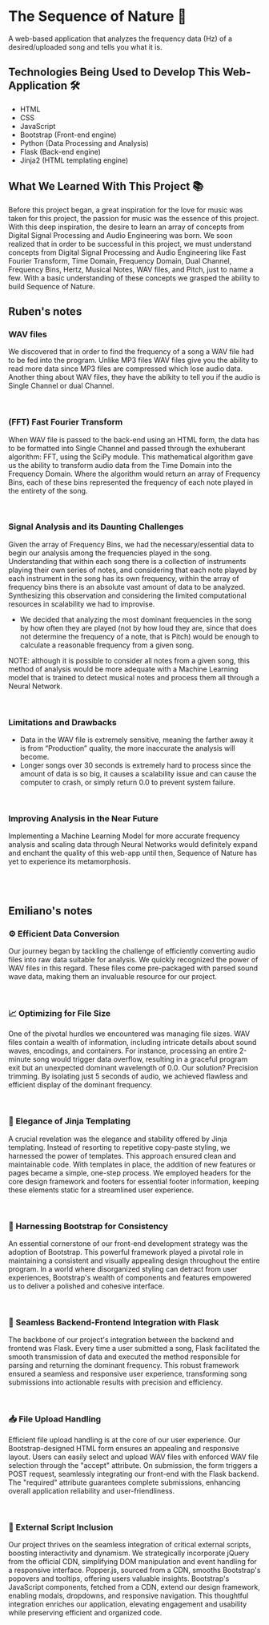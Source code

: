 # The Sequence of Nature 🎼
A web-based application that analyzes the frequency data (Hz) of a desired/uploaded song and tells you what it is. 

## Technologies Being Used to Develop This Web-Application 🛠️
- HTML
- CSS
- JavaScript
- Bootstrap (Front-end engine)
- Python (Data Processing and Analysis)
- Flask (Back-end engine)
- Jinja2 (HTML templating engine)

## What We Learned With This Project 📚
Before this project began, a great inspiration for the love for music was taken for this project, the passion for music was the essence of this project. With this deep inspiration, the desire to learn an array of concepts from Digital Signal Processing and Audio Engineering was born. We soon realized that in order to be successful in this project, we must understand concepts from Digital Signal Processing and Audio Engineering like Fast Fourier Transform, Time Domain, Frequency Domain, Dual Channel, Frequency Bins, Hertz, Musical Notes, WAV files, and Pitch, just to name a few. With a basic understanding of these concepts we grasped the ability to build Sequence of Nature.

## Ruben's notes

### WAV files
We discovered that in order to find the frequency of a song a WAV file 
had to be fed into the program. Unlike MP3 files WAV files give you the 
ability to read more data since MP3 files are compressed which lose audio data.
Another thing about WAV files, they have the ablkity to tell you if the audio is 
Single Channel or dual Channel.

<br>

### (FFT) Fast Fourier Transform
When WAV file is passed to the back-end using an HTML form, the data has to be 
formatted into Single Channel and passed through the exhuberant algorithm: FFT, 
using the SciPy module. This mathematical algorithm gave us the ability to transform 
audio data from the Time Domain into the Frequency Domain. Where the algorithm 
would return an array of Frequency Bins, each of these bins represented the frequency 
of each note played in the entirety of the song.

<br>

### Signal Analysis and its Daunting Challenges
Given the array of Frequency Bins, we had the necessary/essential data to begin 
our analysis among the frequencies played in the song.
Understanding that within each song there is a collection of instruments 
playing their own series of notes, and considering that each note played 
by each instrument in the song has its own frequency, within the array of 
frequency bins there is an absolute vast amount of data to be analyzed.
Synthesizing this observation and considering the limited computational 
resources in scalability we had to improvise.

<ul>
  <li>
    We decided that analyzing the most dominant frequencies in the song by how 
    often they are played (not by how loud they are, since that does not determine 
    the frequency of a note, that is Pitch) would be enough to calculate a reasonable 
    frequency from a given song.
  </li>
</ul>

NOTE: although it is possible to consider all notes from a given song, this method 
of analysis would be more adequate with a Machine Learning model that is trained to 
detect musical notes and process them all through a Neural Network.

<br>

### Limitations and Drawbacks
<ul>
  <li>
    Data in the WAV file is extremely sensitive, meaning the farther away it is from 
    “Production” quality, the more inaccurate the analysis will become.
  </li>
  <li>
    Longer songs over 30 seconds is extremely hard to process since the amount of data 
    is so big, it causes a scalability issue and can cause the computer to crash, or simply 
    return 0.0 to prevent system failure.
  </li>
</ul>

<br>

### Improving Analysis in the Near Future
Implementing a Machine Learning Model for more accurate frequency analysis and scaling 
data through Neural Networks would definitely expand and enchant the quality of this web-app 
until then, Sequence of Nature has yet to experience its metamorphosis.

<br>
<br>

## Emiliano's notes

### :gear: Efficient Data Conversion
Our journey began by tackling the challenge of efficiently converting audio files into raw data suitable for analysis. We quickly recognized the power of WAV files in this regard. These files come pre-packaged with parsed sound wave data, making them an invaluable resource for our project.

<br>

### :chart_with_upwards_trend: Optimizing for File Size
One of the pivotal hurdles we encountered was managing file sizes. WAV files contain a wealth of information, including intricate details about sound waves, encodings, and containers. For instance, processing an entire 2-minute song would trigger data overflow, resulting in a graceful program exit but an unexpected dominant wavelength of 0.0. Our solution? Precision trimming. By isolating just 5 seconds of audio, we achieved flawless and efficient display of the dominant frequency.

<br>

### :art: Elegance of Jinja Templating
A crucial revelation was the elegance and stability offered by Jinja templating. Instead of resorting to repetitive copy-paste styling, we harnessed the power of templates. This approach ensured clean and maintainable code. With templates in place, the addition of new features or pages became a simple, one-step process. We employed headers for the core design framework and footers for essential footer information, keeping these elements static for a streamlined user experience.

<br>

### :art: Harnessing Bootstrap for Consistency
An essential cornerstone of our front-end development strategy was the adoption of Bootstrap. This powerful framework played a pivotal role in maintaining a consistent and visually appealing design throughout the entire program. In a world where disorganized styling can detract from user experiences, Bootstrap's wealth of components and features empowered us to deliver a polished and cohesive interface.

<br>

### :link: Seamless Backend-Frontend Integration with Flask
The backbone of our project's integration between the backend and frontend was Flask. Every time a user submitted a song, Flask facilitated the smooth transmission of data and executed the method responsible for parsing and returning the dominant frequency. This robust framework ensured a seamless and responsive user experience, transforming song submissions into actionable results with precision and efficiency.

<br>

### :inbox_tray: File Upload Handling
Efficient file upload handling is at the core of our user experience. Our Bootstrap-designed HTML form ensures an appealing and responsive layout. Users can easily select and upload WAV files with enforced WAV file selection through the "accept" attribute. On submission, the form triggers a POST request, seamlessly integrating our front-end with the Flask backend. The "required" attribute guarantees complete submissions, enhancing overall application reliability and user-friendliness.

<br>

### :electric_plug: External Script Inclusion
Our project thrives on the seamless integration of critical external scripts, boosting interactivity and dynamism. We strategically incorporate jQuery from the official CDN, simplifying DOM manipulation and event handling for a responsive interface. Popper.js, sourced from a CDN, smooths Bootstrap's popovers and tooltips, offering users valuable insights. Bootstrap's JavaScript components, fetched from a CDN, extend our design framework, enabling modals, dropdowns, and responsive navigation. This thoughtful integration enriches our application, elevating engagement and usability while preserving efficient and organized code.
